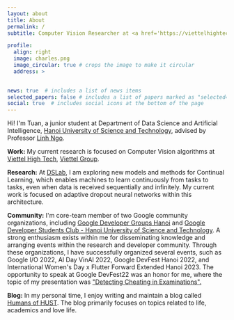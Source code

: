 ```yaml
---
layout: about
title: About
permalink: /
subtitle: Computer Vision Researcher at <a href='https://viettelhightech.vn'>Viettel High Tech</a>

profile:
  align: right
  image: charles.png
  image_circular: true # crops the image to make it circular
  address: >
   

news: true  # includes a list of news items
selected_papers: false # includes a list of papers marked as "selected={true}"
social: true  # includes social icons at the bottom of the page
---
```

Hi! I'm Tuan, a junior student at Department of Data Science and Artificial Intelligence, [Hanoi University of Science and Technology](https://hust.edu.vn), advised by Professor <a href='https://users.soict.hust.edu.vn/linhnv/'>Linh Ngo</a>.

**Work:** My current research is focused on Computer Vision algorithms at [Viettel High Tech](https://viettelhightech.vn), [Viettel Group](https://viettel.com.vn/en/).

**Research:** At [DSLab](https://bkai.ai/research/machine-learning/), I am exploring new models and methods for Continual Learning, which enables machines to learn continuously from tasks to tasks, even when data is received sequentially and infinitely. My current work is focused on adaptive dropout neural networks within this architecture.

**Community:** I'm core-team member of two Google community organizations, including [Google Developer Groups Hanoi](https://gdg.community.dev/gdg-ha-noi/) and [Google Developer Students Club - Hanoi University of Science and Technology](https://gdsc.community.dev/hanoi-university-of-science-technology-hust/). A strong enthusiasm exists within me for disseminating knowledge and arranging events within the research and developer community. Through these organizations, I have successfully organized several events, such as Google I/O 2022, AI Day VinAI 2022, Google DevFest Hanoi 2022, and International Women's Day x Flutter Forward Extended Hanoi 2023. The opportunity to speak at Google DevFest22 was an honor for me, where the topic of my presentation was ["Detecting Cheating in Examinations".](https://www.facebook.com/GDGhanoi/photos/a.295913770557546/2473122272836674/)

**Blog:** In my personal time, I enjoy writing and maintain a blog called [Humans of HUST](https://www.facebook.com/pageofhumanshust). The blog primarily focuses on topics related to life, academics and love life.